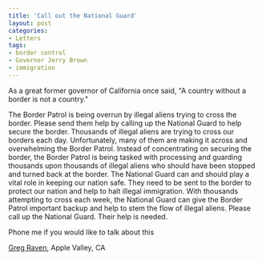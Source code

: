 ```yaml
---
title: 'Call out the National Guard'
layout: post
categories:
- Letters
tags:
- border control
- Governor Jerry Brown
- immigration
---
```


As a great former governor of California once said, "A country without a border is not a country."

The Border Patrol is being overrun by illegal aliens trying to cross the border. Please send them help by calling up the National Guard to help secure the border. Thousands of illegal aliens are trying to cross our borders each day. Unfortunately, many of them are making it across and overwhelming the Border Patrol. Instead of concentrating on securing the border, the Border Patrol is being tasked with processing and guarding thousands upon thousands of illegal aliens who should have been stopped and turned back at the border. The National Guard can and should play a vital role in keeping our nation safe. They need to be sent to the border to protect our nation and help to halt illegal immigration. With thousands attempting to cross each week, the National Guard can give the Border Patrol important backup and help to stem the flow of illegal aliens. Please call up the National Guard. Their help is needed.

Phone me if you would like to talk about this

[Greg Raven](https://www.gregraven.org), Apple Valley, CA